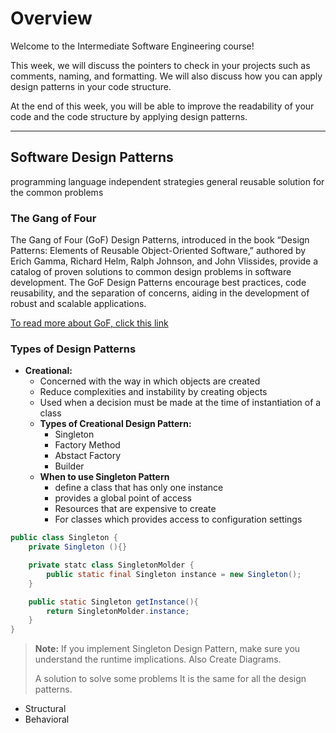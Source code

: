 # Overview

Welcome to the Intermediate Software Engineering course!

This week, we will discuss the pointers to check in your projects such as comments, naming, and formatting. We will also discuss how you can apply design patterns in your code structure.

At the end of this week, you will be able to improve the readability of your code and the code structure by applying design patterns.

---

## Software Design Patterns

programming language independent strategies general reusable solution for the common problems

### The Gang of Four

The Gang of Four (GoF) Design Patterns, introduced in the book “Design Patterns: Elements of Reusable Object-Oriented Software,” authored by Erich Gamma, Richard Helm, Ralph Johnson, and John Vlissides, provide a catalog of proven solutions to common design problems in software development. The GoF Design Patterns encourage best practices, code reusability, and the separation of concerns, aiding in the development of robust and scalable applications.

[To read more about GoF, click this link](https://www.geeksforgeeks.org/gang-of-four-gof-design-patterns/)

### Types of Design Patterns

- **Creational:**
  - Concerned with the way in which objects are created
  - Reduce complexities and instability by creating objects
  - Used when a decision must be made at the time of instantiation of a class
  - **Types of Creational Design Pattern:**
    - Singleton
    - Factory Method
    - Abstact Factory
    - Builder
  - **When to use Singleton Pattern**
    - define a class that has only one instance
    - provides a global point of access
    - Resources that are expensive to create
    - For classes which provides access to configuration settings
```java
public class Singleton {
    private Singleton (){}

    private statc class SingletonMolder {
        public static final Singleton instance = new Singleton();
    }

    public static Singleton getInstance(){
        return SingletonMolder.instance;
    }
}
```
> **Note:** If you implement Singleton Design Pattern, make sure you understand the runtime implications. Also Create Diagrams.
>
> A solution to solve some problems
> It is the same for all the design patterns.
- Structural
- Behavioral
